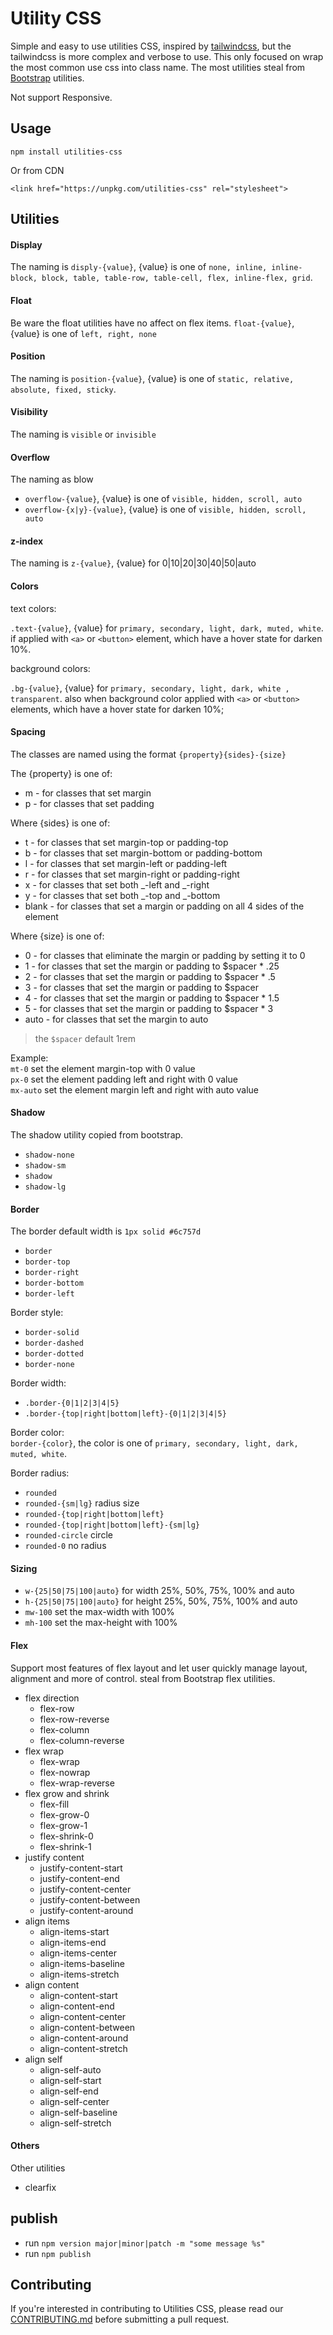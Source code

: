 # Utility CSS

Simple and easy to use utilities CSS, inspired by [tailwindcss](https://github.com/tailwindcss/tailwindcss), but the tailwindcss is more complex and verbose to use. This only focused on wrap the most common use css into class name. The most utilities steal from [Bootstrap](https://github.com/twbs/bootstrap) utilities.

Not support Responsive.

## Usage

```
npm install utilities-css
```

Or from CDN

```
<link href="https://unpkg.com/utilities-css" rel="stylesheet">
```

## Utilities

#### Display

The naming is `disply-{value}`, {value} is one of `none, inline, inline-block, block, table, table-row, table-cell, flex, inline-flex, grid`.

#### Float

Be ware the float utilities have no affect on flex items. `float-{value}`, {value} is one of `left, right, none`

#### Position

The naming is `position-{value}`, {value} is one of `static, relative, absolute, fixed, sticky`.

#### Visibility

The naming is `visible` or `invisible`

#### Overflow

The naming as blow

- `overflow-{value}`, {value} is one of `visible, hidden, scroll, auto`
- `overflow-{x|y}-{value}`, {value} is one of `visible, hidden, scroll, auto`

#### z-index

The naming is `z-{value}`, {value} for 0|10|20|30|40|50|auto

#### Colors

text colors:

`.text-{value}`, {value} for `primary, secondary, light, dark, muted, white`. if applied with `<a>` or `<button>` element, which have a hover state for darken 10%.

background colors:

`.bg-{value}`, {value} for `primary, secondary, light, dark, white , transparent`. also when background color applied with `<a>` or `<button>` elements, which have a hover state for darken 10%;

#### Spacing

The classes are named using the format `{property}{sides}-{size}`

The {property} is one of:

- m - for classes that set margin
- p - for classes that set padding

Where {sides} is one of:

- t - for classes that set margin-top or padding-top
- b - for classes that set margin-bottom or padding-bottom
- l - for classes that set margin-left or padding-left
- r - for classes that set margin-right or padding-right
- x - for classes that set both _-left and _-right
- y - for classes that set both _-top and _-bottom
- blank - for classes that set a margin or padding on all 4 sides of the element

Where {size} is one of:

- 0 - for classes that eliminate the margin or padding by setting it to 0
- 1 - for classes that set the margin or padding to \$spacer \* .25
- 2 - for classes that set the margin or padding to \$spacer \* .5
- 3 - for classes that set the margin or padding to \$spacer
- 4 - for classes that set the margin or padding to \$spacer \* 1.5
- 5 - for classes that set the margin or padding to \$spacer \* 3
- auto - for classes that set the margin to auto

> the `$spacer` default 1rem

Example:  
`mt-0` set the element margin-top with 0 value  
`px-0` set the element padding left and right with 0 value  
`mx-auto` set the element margin left and right with auto value

#### Shadow

The shadow utility copied from bootstrap.

- `shadow-none`
- `shadow-sm`
- `shadow`
- `shadow-lg`

#### Border

The border default width is `1px solid #6c757d`

- `border`
- `border-top`
- `border-right`
- `border-bottom`
- `border-left`

Border style:

- `border-solid`
- `border-dashed`
- `border-dotted`
- `border-none`

Border width:

- `.border-{0|1|2|3|4|5}`
- `.border-{top|right|bottom|left}-{0|1|2|3|4|5}`

Border color:  
`border-{color}`, the color is one of `primary, secondary, light, dark, muted, white`.

Border radius:

- `rounded`
- `rounded-{sm|lg}` radius size
- `rounded-{top|right|bottom|left}`
- `rounded-{top|right|bottom|left}-{sm|lg}`
- `rounded-circle` circle
- `rounded-0` no radius

#### Sizing

- `w-{25|50|75|100|auto}` for width 25%, 50%, 75%, 100% and auto
- `h-{25|50|75|100|auto}` for height 25%, 50%, 75%, 100% and auto
- `mw-100` set the max-width with 100%
- `mh-100` set the max-height with 100%

#### Flex

Support most features of flex layout and let user quickly manage layout, alignment and more of control. steal from Bootstrap flex utilities.

- flex direction
    - flex-row
    - flex-row-reverse
    - flex-column
    - flex-column-reverse
- flex wrap
    - flex-wrap
    - flex-nowrap
    - flex-wrap-reverse
- flex grow and shrink
    - flex-fill
    - flex-grow-0
    - flex-grow-1
    - flex-shrink-0
    - flex-shrink-1
- justify content
    - justify-content-start
    - justify-content-end
    - justify-content-center
    - justify-content-between
    - justify-content-around
- align items
    - align-items-start
    - align-items-end
    - align-items-center
    - align-items-baseline
    - align-items-stretch
- align content
    - align-content-start
    - align-content-end
    - align-content-center
    - align-content-between
    - align-content-around
    - align-content-stretch
- align self
    - align-self-auto
    - align-self-start
    - align-self-end
    - align-self-center
    - align-self-baseline
    - align-self-stretch
    
#### Others

Other utilities

- clearfix

## publish

- run `npm version major|minor|patch -m "some message %s"`
- run `npm publish`

## Contributing

If you're interested in contributing to Utilities CSS, please read our [CONTRIBUTING.md](https://github.com/buuug7/utilities-css/blob/master/CONTRIBUTING.md) before submitting a pull request.
